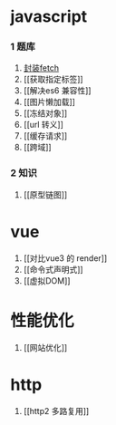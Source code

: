 # javascript
### 1 题库
1. [封装fetch](封装fetch.md)
2. [[获取指定标签]]
3. [[解决es6 兼容性]]
4. [[图片懒加载]]
5. [[冻结对象]]
6. [[url 转义]]
7. [[缓存请求]]
8. [[跨域]]

### 2 知识
1. [[原型链图]]

# vue
1. [[对比vue3 的 render]]
2. [[命令式声明式]]
3. [[虚拟DOM]]

# 性能优化
1. [[网站优化]]

# http
1. [[http2 多路复用]]

